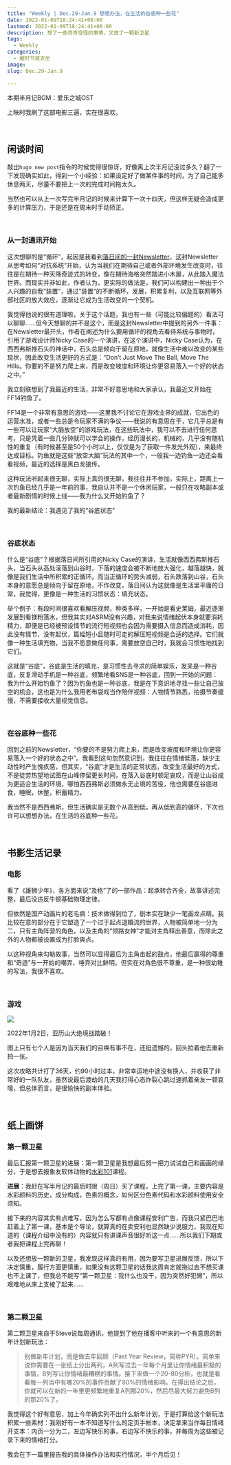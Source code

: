 ```yaml
---
title: "Weekly | Dec.29-Jan.9 想想办法，在生活的谷底种一些花"
date: 2022-01-09T18:24:41+08:00
lastmod: 2022-01-09T18:24:41+08:00
description: 想了一些奇奇怪怪的事情，又放了一颗新卫星
tags:
  - Weekly
categories:
  - 醒时节披衣坐
image: 
slug: Dec.29-Jan.9

---
```


本期半月记BGM：爱乐之城OST

上映时我刷了这部电影三遍，实在很喜欢。

<br>

## 闲谈时间

敲出`hugo new post`指令的时候觉得很惊讶，好像离上次半月记没过多久？翻了一下发现确实如此，得到一个小经验：如果设定好了做某件事的时间，为了自己能多休息两天，尽量不要把上一次的完成时间拖太久。

当然也可以从上一次写完半月记的时候来计算下一次十四天，但这样无疑会造成更多的计算压力，于是还是在周末时手动矫正。

<br>

### 从一封通讯开始

这次想聊的是“循环”，起因是我看到[落日间的一封Newsletter](https://xpaidia.zhubai.love/posts/2090149261441417216)，这封Newsletter从思考如何“对抗系统”开始，认为当我们在期待自己或者外部环境发生改变时，往往是在期待一种天降奇迹式的转变，像在期待海格突然踏进小木屋，从此踏入魔法世界。而现实并非如此，作者认为，更实际的做法是，我们可以构建出一种出于个人兴趣的自我”装置“，通过”装置“的不断循环，发展，积累复利，以及互联网等外部社区的放大效应，逐渐让它成为生活改变的一个契机。

我觉得他说的很有道理啦，关于这个话题，我也有一些（可能比较偏题的）看法可以聊聊……但今天想聊的并不是这个，而是这封Newsletter中提到的另外一件事：在Newsletter最开头，作者在阐述为什么要用循环的视角去看待系统与事物时，引用了游戏设计师Nicky Case的一个演讲，在这个演讲中，Nicky Case认为，在西西弗斯推石头的神话中，石头总是倾向于留在原地，就像生活中难以改变的某些现状，因此改变生活更好的方式是：“Don’t Just Move The Ball, Move The Hills。你要的不是努力爬上来，而是改变坡度和环境让你更容易落入一个好的状态之中。”

我立刻联想到了我最近的生活，非常不好意思地和大家承认，我最近又开始在FF14钓鱼了。

FF14是一个非常有意思的游戏——这里我不讨论它在游戏业界的成就，它出色的运营水准，或者一些总是令玩家不满的争议——我说的有意思在于，它几乎总是有一些可以让玩家“大脑放空”的游戏玩法，在这些玩法中，我可以不去进行任何思考，只是凭着一些几分钟就可以学会的操作，经历漫长的，机械的，几乎没有随机性的重复（有时候甚至是50个小时以上，仅仅是为了获取一件发光外观），来最终达成目标。钓鱼就是这些“放空大脑”玩法的其中一个，一般我一边钓鱼一边还会看看视频，最近的选择是黑白龙狼传。

这种玩法听起来很无聊，实际上真的很无聊，我往往并不参加，实际上，距离上一次钓鱼已经几乎是一年前的事，我自认并不是一个休闲玩家，一般只在攻略副本或者最新剧情的时候上线——我为什么又开始钓鱼了？

我的最新结论：我遇见了我的“谷底状态”

<br>

### 谷底状态

什么是“谷底”？根据落日间所引用的Nicky Case的演讲，生活就像西西弗斯推石头，当石头从高处滚落到山谷时，下落的速度会被不断地放大强化，越落越快，就像是我们生活中所积累的正循环。而当正循环的势头减弱，石头跌落到山谷，石头本身的意愿总是倾向于留在原地，不作改变，落日间认为这就像是生活里平庸的日常，我觉得，更像是一种生活的习惯状态：填充状态。

举个例子：有段时间很喜欢看解压视频，种类多样，一开始是看史莱姆，最近逐渐发展到看镁粉落水，但我其实对ASRM没有兴趣，对我来说情绪起伏本身就要消耗精力，即便是已经被预设情节的流行短视频也会因为需要摄入信息而造成消耗，因此没有情节，没有起伏，篇幅短小且随时可走的解压短视频是合适的选择。它们就像一种生活填充物，当我不愿意做任何事，需要放空自己时，我就会习惯性地找到它们。

这就是“谷底”，谷底是生活的填充，是习惯性去寻求的简单娱乐，发呆是一种谷底，反复滑动手机是一种谷底，频繁地看SNS是一种谷底，回到一开始的问题：我为什么开始钓鱼了？因为钓鱼也是一种谷底，我是在下意识地寻找一些让自己放空的机会，这也是为什么我用老布袋戏当作陪伴视频：人物情节熟悉，拍摄节奏缓慢，不需要接收大量视觉信息。

<br>

### 在谷底种一些花

回到之前的Newsletter，“你要的不是努力爬上来，而是改变坡度和环境让你更容易落入一个好的状态之中”。我看到这句忽然意识到，我往往在情绪低落，缺少主动性时产生愧疚感，但其实，“谷底”才是生活的正常状态，改变生活最好的方式，不是徒劳热望地试图在山峰停留更长时间，在落入谷底时顿足哀叹，而是让山谷成为更适合生活的环境，哪怕西西弗斯必须做永无止境的苦役，他也需要在谷底进食，睡眠，休整，积蓄精力。

我当然不是西西弗斯，但生活确实是无数个从高到低，再从低到高的循环，下次也许可以想想办法，在生活的谷底种一些花。

<br>

## 书影生活记录

### 电影

看了《雄狮少年》，各方面来说“及格”了的一部作品：起承转合齐全，故事讲述完整，最后没违反牛顿基础物理定律。

但依然是国产动画片的老毛病：技术做得到位了，剧本实在缺少一笔画龙点睛。我比较在意的部分在于它塑造了一个过于起点退婚流的世界，人物被简单地一分为二，只有主角阵营的角色，以及主角的“领路女神”才能对主角释出善意，而除此之外的人物都被设置成为打脸爽点。

以这种视角来勾勒故事，当然可以显得最后为主角击起的鼓点，他最后赢得的尊重和“奇迹”与一开始的嘲弄、唾弃对比鲜明。但实在对角色很不尊重，是一种很幼稚的写法，我很不喜欢。

<br>

### 游戏

![](https://res.cloudinary.com/mantyke/image/upload/v1641745794/ffxiv_20220102_205102_250_fjsdwt.png)

2022年1月2日，亚历山大绝境战踏破！

图上只有七个人是因为当天我们的召唤有事不在，还挺遗憾的，回头拉着他去重新拍一张。

这次攻略共计打了36天，约90小时过本，非常幸运地中途没有换人，并收获了非常好的一队队友，虽然说最后渡劫的几天我打得心态炸裂心跳过速抓着亲友一顿哀嚎，但总体而言，是很愉快的副本体验。

<br>

## 纸上画饼

### 第一颗卫星

最后汇报第一颗卫星的进展：第一颗卫星是我想最后努一把力试试自己和画画的缘分，于是想去报象友软体动物的[水彩101](https://heiheihei.ca/2021/06/02/watercolor101intro/?accessToken=eyJhbGciOiJIUzI1NiIsImtpZCI6ImRlZmF1bHQiLCJ0eXAiOiJKV1QifQ.eyJhdWQiOiJhY2Nlc3NfcmVzb3VyY2UiLCJleHAiOjE2NDE3NDMzMDksImciOiJWdjhZcFdkQ1AzOERIcHdDIiwiaWF0IjoxNjQxNzQzMDA5LCJ1c2VySWQiOi0xNTY3MTM3NTI1fQ.HtcVkYPHLGHXkAY3Bq7fWWKz4XpasSR5E8gpTSvwQlg)课程。

**进展**：我赶在写半月记的最后时限（周日）买了课程，上完了第一课，主要内容是水彩颜料的历史，成分构成，色素的概念，如何区分色素代码和水彩颜料使用安全须知。

接下来的内容其实有点难写，因为怎么写都有点像课程安利广告，而我只紧巴巴地赶着上了第一课，基本是个导论，就算真的在卖安利也显然缺少说服力，我现在知道的（课程介绍中没有的）内容就只有讲课声音很好听这一点……所以我们下期或者我把课程上完再聊！

以及还想放一颗新的卫星，我发现这样真的有用，因为要写卫星进展反馈，所以下决定慎重，履行方面更慎重，如果没有这颗卫星的话我这周肯定就拖过去不想买课也不上课了，但我总不能写“第一颗卫星：我什么也没干，因为突然好犯懒”，所以艰难地从床上支棱了起来……

<br>

### 第二颗卫星

第二颗卫星来自于Steve说每周通讯，他提到了他在播客中听来的一个有意思的新年计划新玩法：

> 别做新年计划，而是做去年回顾（Past Year Review，简称PYR）。简单来说你需要在一张纸上分出两列，A列写过去一年每个月里让你情绪最积极的事情，B列写让你情绪最糟糕的事情。接下来做一个20-80分析，也就是看看每一列当中有哪20%的事件贡献了80%的情绪影响。在得出结论之后，你就可以在新的一年里更频繁地重复A列那20%，然后尽最大努力避免B列的那20%了。

我觉得这个好有意思，加上今年确实列不出什么新年计划，于是打算给这个新玩法积累一些素材：我刚好有一本不知道写什么的定页手帐本，决定拿来当作每日情绪开支本：内页一分为二，左边写快乐的事，右边写不快乐的事，并每周为这些被记录下来的情绪打分。

我会在下一篇里报告我的具体操作办法和实行情况，半个月后见！

<br>



